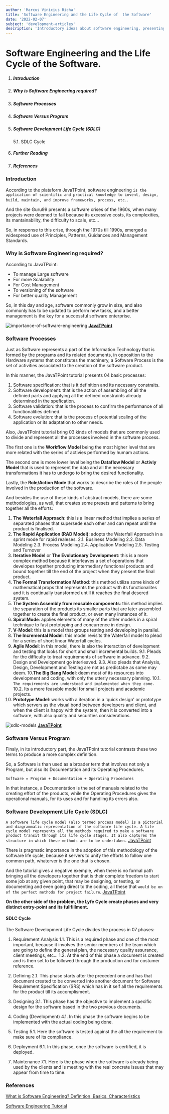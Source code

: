 ```yaml
---
author: 'Marcus Vinicius Richa'
title: 'Software Engineering and the Life Cycle of  the Software'
date: '2022-02-07'
subject: 'development-articles'
description: 'Introductory ideas about software engineering, presenting the different life cycles of software and the main methodology of development.'
---
```


# Software Engineering and the Life Cycle of  the Software.

1. ##### Introduction  
2. ##### Why is Software Engineering required?
3. ##### Software Processes
4. ##### Software Versus Program
5. ##### Software Development Life Cycle (SDLC)
	5.1. SDLC Cycle
9. ##### Further Reading
10. ##### References

### Introduction

According to the plataform JavaTPoint, software engineering `is the application of scientific and practical knowledge to invent, design, build, maintain, and improve frameworks, process, etc.`. 

And the site Guru99 presents a software crises of the 1960s, when many projects were deemed to fail because its excessive costs, its complexities, its mantainability, the difficulty to scale, etc...

So, in response to this crise, through the 1970s till 1990s, emerged a widespread use of Principles, Patterns, Guidances and Management Standards.

### Why is Software Engineering required?

According to JavaTPoint:

- To manage Large software
- For more Scalability
- For Cost Management
- To versioning of the software
- For better quality Management

So, in this day and age, software commonly grow in size, and also commonly has to be updated to perform new tasks, and a better management is the key for a successful software enterprise.



![importance-of-software-engineering](/images/articles/dev-ops/importance-of-software-engineering.png)
[**JavaTPoint**](https://www.javatpoint.com/software-engineering-tutorial)


### Software Processes

Just as Software represents a part of the Information Technology that is formed by the programs and its related documents, in opposition to the Hardware systems that constitutes the machinery, a Software Process is the set of activities associated to the creation of the software product.

In this manner, the JavaTPoint tutorial presents 04 basic processes:

1. Software specification: that is it definition and its necessary constraits.
2. Software development: that is the action of assembling of all the definied parts and applying all the defined constraints already determined in the spefication.
3. Software validation: that is the process to confirm the performance of all functionalities defined.
4. Software evolution: that is the process of potential scaling of the application or its adaptation to other needs.


Also, JavaTPoint tutorial bring 03 kinds of models that are commonly used to divide and represent all the processes involved in the software process.

The first one is the **Workflow Model** being the most higher level that are more related with the series of activies performed by humam actions.

The second one is more lower level being the **Dataflow Model** or **Activiy Model** that is used to represent the data and all the necessary transformations it has to undergo to bring the desired functionality.

Lastly, the **Role/Action Mode** that works to describe the roles of the people involved in the production of the software.


And besides the use of these kinds of abstract models, there are some methodologies, as well, that creates some presets and patterns to bring together all the efforts:

1. **The Waterfall Approach**: this is a linear method that implies a series of separated phases that supersede each other and can repeat  until the product is finalised.
2. **The Rapid Application (RAD Model)**: adopts the Waterfall Approach in a sprint mode for rapid realeses.
	2.1. Business Modeling
	2.2. Data Modeling
	2.3. Process Modeling
	2.4. Application Modeling
	2.5. Testing and Turnover
3. **Iterative Model** or **The Evolutionary Development**: this is a more complex method because it interleaves a set of operations that developes together producing intermediary functional products and bound together till the end of the project when they present the final product.
4. **The Formal Transformation Method**: this method utilize some kinds of mathematical props that represents the product with its functionalites and it is continually transformed untill it reaches the final desered system.
5. **The System Assembly from reusable components**: this method implies the separation of the products its smaller parts that are later assembled together to create the final product, or even many instances of it.
6. **Spiral Mode**: applies elements of many of the other models in a spiral technique to fast prototyping and concurrence in design.
7. **V-Model**: this is a model that groups testing and developing in parallel.
8. **The Incremental Model**: this model revisits the Waterfall model to plead for a series of short linear Waterfall cycles.
9. **Agile Model**: in this model, there is also the interaction of development and testing that looks for short and small incremental builds.
	9.1. Pleads for the difficulty to treat requirements of software in advance.
	9.2. Design and Development go interleaved.
	9.3. Also pleads that Analysis, Design, Development and Testing are not as predictabe as some may deem.
10.**The Big Bang Model**: deem most of its resources into development and coding, with only the utterly necessary planning.
	10.1. `The requirements are understood and implemented when they come.`
	10.2. Its a more feaseble model for small projects and academic projects.
11. **Prototype Model**: works with a iteration in a 'quick design' or prototype which servers as the visual bond between developers and client, and when the client is happy with the system, then it is converted into a software, with also quality and securities considerations.


![sdlc-models](/images/articles/dev-ops/sdlc-models.png)
[**JavaTPoint**](https://www.javatpoint.com/software-engineering-tutorial)


### Software Versus Program

Finaly, in its introductory part, the JavaTPoint tutorial contrasts these two terms to produce a more complex definition.

So, a Software is than used as a broader term that involves not only a Program, but also its Documentation and its Operating Procedures.


```
Software = Program + Documentation + Operating Procedures
```

In that instance, a Documentation is the set of manuals related to the creating effort of the products, while the Operating Procedures gives the operational manuals, for its uses and for handling its errors also.


### Software Development Life Cycle (SDLC)


`A software life cycle model (also termed process model) is a pictorial and diagrammatic representation of the software life cycle. A life cycle model represents all the methods required to make a software product transit through its life cycle stages. It also captures the structure in which these methods are to be undertaken.`
[JavaTPoint](https://www.javatpoint.com/software-engineering-software-development-life-cycle)


There is pragmatic importance in the adoption of this methodology of the software life cycle, because it servers to unify the efforts to follow one common path, whaterver is the one that is chosen.

And the tutorial gives a negative exemple, when there is no formal path bringing all the developers together that is their complete freedom to start some job at any given point, that may be designing, or testing, or documenting and even going direct to the coding, all these that `would be on of the perfect methods for project failure`. 
[JavaTPoint](https://www.javatpoint.com/software-engineering-software-development-life-cycle)


**On the other side of the problem, the Lyfe Cycle create phases and very distinct entry-point and its fullfillment.**


#### SDLC Cycle

The Software Development Life Cycle divides the process in 07 phases:

1. Requirement Analysis
	1.1. This is a required phase and one of the most important, because it involves the senior members of the team which are going to define the general plan, the necessary quality assurance, client meetings, etc...
	1.2. At the end of this phase a document is created and is then set to be followed through the production and for costumer reference.

2. Defining
	2.1. This phase starts after the precedent one and has that document created to be converted into another document for Software Requirement Specification (SRS) which has in it self all the requirements for the product till its accomplisment.

3. Designing
	3.1. This phase has the objective to implement a specific design for the software based in the two previous documents.
4. Coding (Development)
	4.1. In this phase the software begins to be implemented with the actual coding being done.

5. Testing
	5.1. Here the software is tested against the all the requirement to make sure of its compliance.

6. Deployment
	6.1. In this phase, once the software is certified, it is deployed.
	
7. Maintenance
	7.1. Here is the phase when the software is already being used by the clients and is meeting with the real concrete issues that may appear from time to time.



### References


[What is Software Engineering? Definition, Basics, Characteristics](https://www.guru99.com/what-is-software-engineering.html)

[Software Engineering Tutorial](https://www.javatpoint.com/software-engineering-tutorial)


